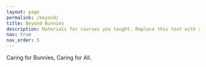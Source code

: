 ```yaml
---
layout: page
permalink: /beyond/
title: Beyond Bunnies
description: Materials for courses you taught. Replace this text with your description.
nav: true
nav_order: 5
---
```

Caring for Bunnies, Caring for All.
